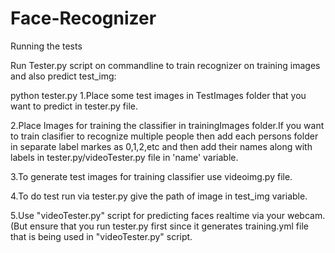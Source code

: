 # Face-Recognizer

Running the tests

Run Tester.py script on commandline to train recognizer on training images and also predict test_img:

python tester.py
1.Place some test images in TestImages folder that you want to predict in tester.py file.

2.Place Images for training the classifier in trainingImages folder.If you want to train clasifier to recognize multiple people then add each persons folder in separate label markes as 0,1,2,etc and then add their names along with labels in tester.py/videoTester.py file in 'name' variable.

3.To generate test images for training classifier use videoimg.py file.

4.To do test run via tester.py give the path of image in test_img variable.

5.Use "videoTester.py" script for predicting faces realtime via your webcam.(But ensure that you run tester.py first since it generates training.yml file that is being used in "videoTester.py" script.
